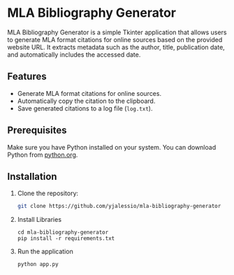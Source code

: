 # MLA Bibliography Generator

MLA Bibliography Generator is a simple Tkinter application that allows users to generate MLA format citations for online sources based on the provided website URL. It extracts metadata such as the author, title, publication date, and automatically includes the accessed date.

## Features

- Generate MLA format citations for online sources.
- Automatically copy the citation to the clipboard.
- Save generated citations to a log file (`log.txt`).

## Prerequisites

Make sure you have Python installed on your system. You can download Python from [python.org](https://www.python.org/).

## Installation

1. Clone the repository:

   ```bash
   git clone https://github.com/yjalessio/mla-bibliography-generator
    ```
2. Install Libraries
   ```
   cd mla-bibliography-generator
   pip install -r requirements.txt
   ```
3. Run the application
   ```
   python app.py
   ```


   

